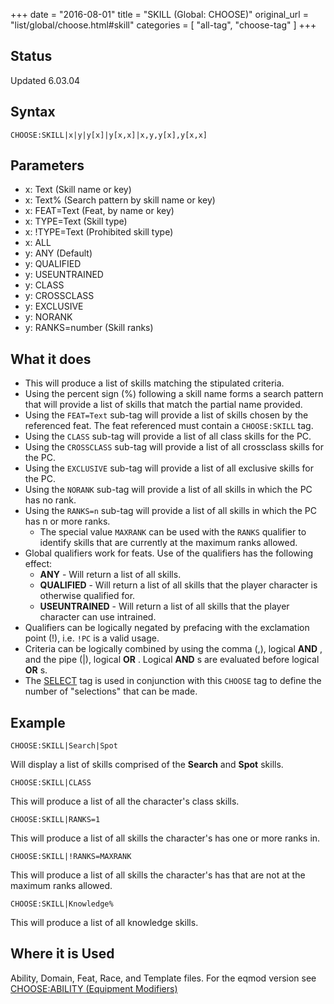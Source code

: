 +++
date = "2016-08-01"
title = "SKILL (Global: CHOOSE)"
original_url = "list/global/choose.html#skill"
categories = [ "all-tag", "choose-tag" ]
+++

## Status

Updated 6.03.04

## Syntax

`CHOOSE:SKILL|x|y|y[x]|y[x,x]|x,y,y[x],y[x,x]`

## Parameters

-   x: Text (Skill name or key)
-   x: Text% (Search pattern by skill name or key)
-   x: FEAT=Text (Feat, by name or key)
-   x: TYPE=Text (Skill type)
-   x: !TYPE=Text (Prohibited skill type)
-   x: ALL
-   y: ANY (Default)
-   y: QUALIFIED
-   y: USEUNTRAINED
-   y: CLASS
-   y: CROSSCLASS
-   y: EXCLUSIVE
-   y: NORANK
-   y: RANKS=number (Skill ranks)



What it does
------------

-   This will produce a list of skills matching the stipulated criteria.
-   Using the percent sign (%) following a skill name forms a search
    pattern that will provide a list of skills that match the partial
    name provided.
-   Using the `FEAT=Text` sub-tag will provide a list of skills chosen
    by the referenced feat. The feat referenced must contain a
    `CHOOSE:SKILL` tag.
-   Using the `CLASS` sub-tag will provide a list of all class skills
    for the PC.
-   Using the `CROSSCLASS` sub-tag will provide a list of all crossclass
    skills for the PC.
-   Using the `EXCLUSIVE` sub-tag will provide a list of all exclusive
    skills for the PC.
-   Using the `NORANK` sub-tag will provide a list of all skills in
    which the PC has no rank.
-   Using the `RANKS=n` sub-tag will provide a list of all skills in
    which the PC has n or more ranks.
    -   The special value `MAXRANK` can be used with the `RANKS`
        qualifier to identify skills that are currently at the maximum
        ranks allowed.
-   Global qualifiers work for feats. Use of the qualifiers has the
    following effect:
    -   **ANY** - Will return a list of all skills.
    -   **QUALIFIED** - Will return a list of all skills that the player
        character is otherwise qualified for.
    -   **USEUNTRAINED** - Will return a list of all skills that the
        player character can use intrained.
-   Qualifiers can be logically negated by prefacing with the
    exclamation point (!), i.e. `!PC` is a valid usage.
-   Criteria can be logically combined by using the comma (,), logical
    **AND** , and the pipe (|), logical **OR** . Logical **AND** s are
    evaluated before logical **OR** s.
-   The [SELECT](/list/global/other/select.html) tag is used in
    conjunction with this `CHOOSE` tag to define the number of
    "selections" that can be made.

Example
-------

`CHOOSE:SKILL|Search|Spot`

Will display a list of skills comprised of the **Search** and **Spot**
skills.

`CHOOSE:SKILL|CLASS`

This will produce a list of all the character's class skills.

`CHOOSE:SKILL|RANKS=1`

This will produce a list of all skills the character's has one or more
ranks in.

`CHOOSE:SKILL|!RANKS=MAXRANK`

This will produce a list of all skills the character's has that are not
at the maximum ranks allowed.

`CHOOSE:SKILL|Knowledge%`

This will produce a list of all knowledge skills.

Where it is Used
----------------

Ability, Domain, Feat, Race, and Template files. For the eqmod version
see [CHOOSE:ABILITY (Equipment
Modifiers)](/list/data/equipmentmodifiers/chooseskill.html)

